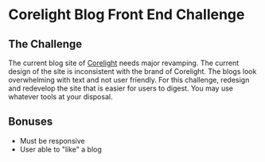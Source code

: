 # Corelight Blog Front End Challenge

## The Challenge

The current blog site of [Corelight](https://corelight.blog/author/corelightblogadmin/) needs major revamping. The current design of the site is inconsistent with the brand of Corelight. The blogs look overwhelming with text and not user friendly. For this challenge, redesign and redevelop the site that is easier for users to digest. You may use whatever tools at your disposal.

## Bonuses

- Must be responsive
- User able to "like" a blog
